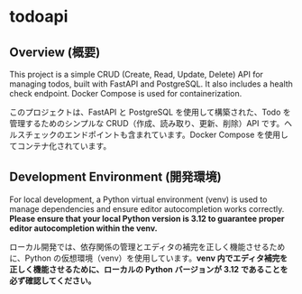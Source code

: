 # todoapi

## Overview (概要)

This project is a simple CRUD (Create, Read, Update, Delete) API for managing todos, built with FastAPI and PostgreSQL. It also includes a health check endpoint. Docker Compose is used for containerization.

このプロジェクトは、FastAPI と PostgreSQL を使用して構築された、Todo を管理するためのシンプルな CRUD（作成、読み取り、更新、削除）API です。ヘルスチェックのエンドポイントも含まれています。Docker Compose を使用してコンテナ化されています。

## Development Environment (開発環境)

For local development, a Python virtual environment (venv) is used to manage dependencies and ensure editor autocompletion works correctly. **Please ensure that your local Python version is 3.12 to guarantee proper editor autocompletion within the venv.**

ローカル開発では、依存関係の管理とエディタの補完を正しく機能させるために、Python の仮想環境（venv）を使用しています。**venv 内でエディタ補完を正しく機能させるために、ローカルの Python バージョンが 3.12 であることを必ず確認してください。**
